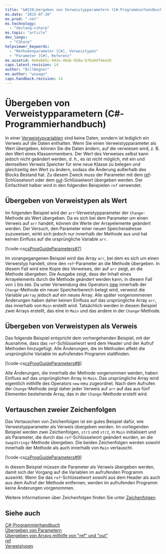 ```yaml
---
title: "&#220;bergeben von Verweistypparametern (C#-Programmierhandbuch) | Microsoft Docs"
ms.date: "2015-07-20"
ms.prod: ".net"
ms.technology: 
  - "devlang-csharp"
ms.topic: "article"
dev_langs: 
  - "CSharp"
helpviewer_keywords: 
  - "Methodenparameter [C#], Verweistypen"
  - "Parameter [C#], Referenz"
ms.assetid: 9e6eb65c-942e-48ab-920a-b7ba9df4ea20
caps.latest.revision: 14
author: "BillWagner"
ms.author: "wiwagn"
caps.handback.revision: 14
---
```

# &#220;bergeben von Verweistypparametern (C#-Programmierhandbuch)
In einer [Verweistypvariablen](../../../csharp/language-reference/keywords/reference-types.md) sind keine Daten, sondern ist lediglich ein Verweis auf die Daten enthalten.  Wenn Sie einen Verweistypparameter als Wert übergeben, können Sie die Daten ändern, auf die verwiesen wird, z. B. den Wert eines Klassenmembers.  Der Wert des Verweises selbst kann jedoch nicht geändert werden, d. h., es ist nicht möglich, mit ein und demselben Verweis Speicher für eine neue Klasse zu belegen und gleichzeitig den Wert zu ändern, sodass die Änderung außerhalb des Blocks Bestand hat.  Zu diesem Zweck muss der Parameter mit dem [ref](../../../csharp/language-reference/keywords/ref.md)\-Schlüsselwort oder dem [out](../../../csharp/language-reference/keywords/out.md)\-Schlüsselwort übergeben werden.  Der Einfachheit halber wird in den folgenden Beispielen `ref` verwendet.  
  
## Übergeben von Verweistypen als Wert  
 Im folgenden Beispiel wird der `arr`\-Verweistypparameter der `Change`\-Methode als Wert übergeben.  Da es sich bei dem Parameter um einen Verweis auf `arr` handelt, können die Werte der Arrayelemente geändert werden.  Der Versuch, den Parameter einer neuen Speicheradresse zuzuweisen, wirkt sich jedoch nur innerhalb der Methode aus und hat keinen Einfluss auf die ursprüngliche Variable `arr`.  
  
 [!code-cs[csProgGuideParameters#7](../../../csharp/programming-guide/classes-and-structs/codesnippet/csharp/passing-reference-type-p_1.cs)]  
  
 Im vorangegangenen Beispiel wird das Array `arr`, bei dem es sich um einen Verweistyp handelt, ohne den `ref`\-Parameter an die Methode übergeben.  In diesem Fall wird eine Kopie des Verweises, der auf `arr` zeigt, an die Methode übergeben.  Die Ausgabe zeigt, dass der Inhalt eines Arrayelements durch die Methode geändert werden kann, in diesem Fall von `1` bis `888`.  Da unter Verwendung des Operators [new](../../../csharp/language-reference/keywords/new.md) innerhalb der `Change`\-Methode ein neuer Speicherbereich belegt wird, verweist die Variable `pArray` jedoch auf ein neues Array.  Alle später vorgenommenen Änderungen haben daher keinen Einfluss auf das ursprüngliche Array `arr`, das innerhalb von `Main` erstellt wird.  Tatsächlich werden in diesem Beispiel zwei Arrays erstellt, das eine in `Main` und das andere in der `Change`\-Methode.  
  
## Übergeben von Verweistypen als Verweis  
 Das folgende Beispiel entspricht dem vorhergehenden Beispiel, mit der Ausnahme, dass das `ref`\-Schlüsselwort wird dem Header und der Aufruf Methoden hinzugefügt.  Alle Änderungen, die im Methoden affekt die ursprüngliche Variable im aufrufenden Programm stattfinden.  
  
 [!code-cs[csProgGuideParameters#8](../../../csharp/programming-guide/classes-and-structs/codesnippet/csharp/passing-reference-type-p_2.cs)]  
  
 Alle Änderungen, die innerhalb der Methode vorgenommen werden, haben Einfluss auf das ursprünglichen Array in `Main`.  Das ursprüngliche Array wird eigentlich mithilfe des Operators `new` neu zugeordnet.  Nach dem Aufrufen der `Change`\-Methode zeigt daher jeder Verweis auf `arr` auf das aus fünf Elementen bestehende Array, das in der `Change`\-Methode erstellt wird.  
  
## Vertauschen zweier Zeichenfolgen  
 Das Vertauschen von Zeichenfolgen ist ein gutes Beispiel dafür, wie Verweistypparameter als Verweis übergeben werden.  Im vorliegenden Beispiel werden zwei Zeichenfolgen, `str1` und `str2`, in `Main` initialisiert und als Parameter, die durch das `ref`\-Schlüsselwort geändert wurden, an die `SwapStrings`\-Methode übergeben.  Die beiden Zeichenfolgen werden sowohl innerhalb der Methode als auch innerhalb von `Main` vertauscht.  
  
 [!code-cs[csProgGuideParameters#9](../../../csharp/programming-guide/classes-and-structs/codesnippet/csharp/passing-reference-type-p_3.cs)]  
  
 In diesem Beispiel müssen die Parameter als Verweis übergeben werden, damit sich der Vorgang auf die Variablen im aufrufenden Programm auswirkt.  Wenn Sie das `ref`\-Schlüsselwort sowohl aus dem Header als auch aus dem Aufruf der Methode entfernen, werden im aufrufenden Programm keine Änderungen vorgenommen.  
  
 Weitere Informationen über Zeichenfolgen finden Sie unter [Zeichenfolgen](../../../csharp/language-reference/keywords/string.md).  
  
## Siehe auch  
 [C\#\-Programmierhandbuch](../../../csharp/programming-guide/index.md)   
 [Übergeben von Parametern](../../../csharp/programming-guide/classes-and-structs/passing-parameters.md)   
 [Übergeben von Arrays mithilfe von "ref" und "out"](../../../csharp/programming-guide/arrays/passing-arrays-using-ref-and-out.md)   
 [ref](../../../csharp/language-reference/keywords/ref.md)   
 [Verweistypen](../../../csharp/language-reference/keywords/reference-types.md)